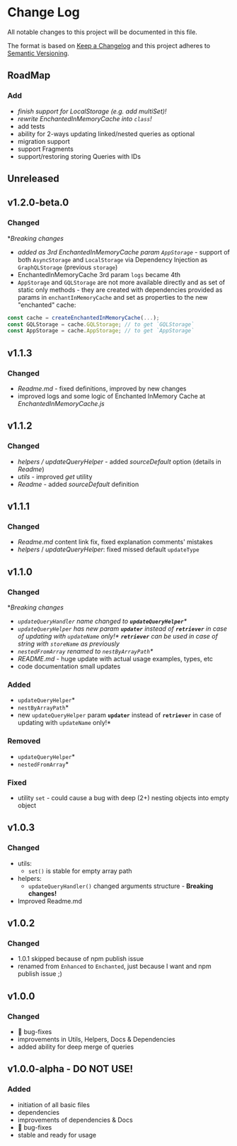 # Change Log
All notable changes to this project will be documented in this file.

The format is based on [Keep a Changelog](http://keepachangelog.com/)
and this project adheres to [Semantic Versioning](http://semver.org/).

## RoadMap

### Add
 - *finish support for LocalStorage (e.g. add multiSet)!*
 - *rewrite EnchantedInMemoryCache into `class`!*
 - add tests
 - ability for 2-ways updating linked/nested queries as optional
 - migration support
 - support Fragments
 - support/restoring storing Queries with IDs

## Unreleased

## v1.2.0-beta.0
### Changed
 **Breaking changes*
 - *added as 3rd EnchantedInMemoryCache param `AppStorage`* - support of both `AsyncStorage` and `LocalStorage` via Dependency Injection as `GraphQLStorage` (previous `storage`)
 - EnchantedInMemoryCache 3rd param `logs` became 4th 
 - `AppStorage` and `GQLStorage` are not more available directly and as set of static only methods - they are created with dependencies provided as params in `enchantInMemoryCache` and set as properties to the new "enchanted" cache:
 ```javascript
const cache = createEnchantedInMemoryCache(...);
const GQLStorage = cache.GQLStorage; // to get `GQLStorage`
const AppStorage = cache.AppStorage; // to get `AppStorage`
 ```

## v1.1.3
### Changed
 - _Readme.md_ - fixed definitions, improved by new changes
 - improved logs and some logic of Enchanted InMemory Cache at _EnchantedInMemoryCache.js_

## v1.1.2
### Changed
 - _helpers / updateQueryHelper_ - added _sourceDefault_ option (details in _Readme_)
 - _utils_ - improved _get_ utility
 - _Readme_ - added _sourceDefault_ definition

## v1.1.1
### Changed
 - _Readme.md_ content link fix, fixed explanation comments' mistakes
 - _helpers_ / _updateQueryHelper_: fixed missed default `updateType`

## v1.1.0
### Changed
 **Breaking changes*
 - _`updateQueryHandler` name changed to **`updateQueryHelper`***_
 - _`updateQueryHelper` has new param **`updater`** instead of **`retriever`** in case of updating with `updateName` only!* **`retriever`** can be used in case of string with `storeName` as previously_
 - _`nestedFromArray` renamed to `nestByArrayPath`*_
 - _README.md_ - huge update with actual usage examples, types, etc
 - code documentation small updates

### Added
 - `updateQueryHelper`*
 - `nestByArrayPath`*
 - new `updateQueryHelper` param **`updater`** instead of **`retriever`** in case of updating with `updateName` only!*

### Removed
 - `updateQueryHelper`*
 - `nestedFromArray`*

### Fixed
 - utility `set` - could cause a bug with deep (2+) nesting objects into empty object

## v1.0.3
### Changed
 - utils:
   - `set()` is stable for empty array path
 - helpers:
   - `updateQueryHandler()` changed arguments structure - **Breaking changes!**
 - Improved Readme.md

## v1.0.2
### Changed
 - 1.0.1 skipped because of npm publish issue
 - renamed from `Enhanced` to `Enchanted`, just because I want and npm publish issue ;)

## v1.0.0
### Changed
 - 🐛 bug-fixes
 - improvements in Utils, Helpers, Docs & Dependencies
 - added ability for deep merge of queries

## v1.0.0-alpha - DO NOT USE!
### Added
 - initiation of all basic files
 - dependencies
 - improvements of dependencies & Docs
 - 🐛 bug-fixes
 - stable and ready for usage
